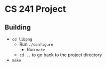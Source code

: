 # CS 241 Project

## Building

- `cd libpng`
  - Run `./configure`
	- Run `make`
  - `cd ..` to go back to the project directory
- `make`
